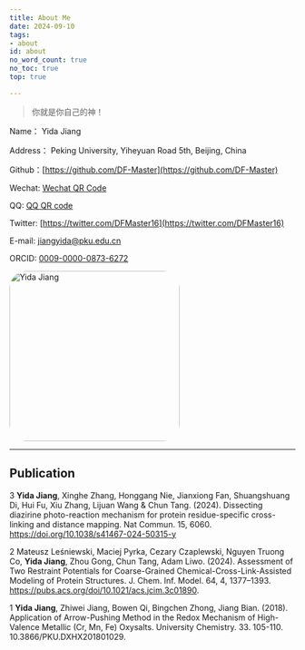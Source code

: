 ```yaml
---
title: About Me
date: 2024-09-10
tags: 
- about
id: about
no_word_count: true
no_toc: true
top: true

---
```









> 你就是你自己的神！

<!--more-->

Name： Yida Jiang

Address： Peking University, Yiheyuan Road 5th, Beijing, China

Github：[https://github.com/DF-Master](https://github.com/DF-Master)

Wechat: [Wechat QR Code](https://img.imgdb.cn/item/602a8bea3ffa7d37b36ee8a8.png)

QQ: [QQ QR code](https://img.imgdb.cn/item/602a8cdc3ffa7d37b36f4256.png)

Twitter: [https://twitter.com/DFMaster16](https://twitter.com/DFMaster16)

E-mail: jiangyida@pku.edu.cn

ORCID: [0009-0000-0873-6272](https://orcid.org/0009-0000-0873-6272)


<img src="https://img.imgdb.cn/item/602a90123ffa7d37b3703c03.jpg" alt="Yida Jiang" width="300" style="border-radius:10%"/>


---

## Publication

3   **Yida Jiang**, Xinghe Zhang, Honggang Nie, Jianxiong Fan, Shuangshuang Di, Hui Fu, Xiu Zhang, Lijuan Wang & Chun Tang. (2024). Dissecting diazirine photo-reaction mechanism for protein residue-specific cross-linking and distance mapping. Nat Commun. 15, 6060. https://doi.org/10.1038/s41467-024-50315-y

2	Mateusz Leśniewski, Maciej Pyrka, Cezary Czaplewski, Nguyen Truong Co, **Yida Jiang**, Zhou Gong, Chun Tang, Adam Liwo. (2024). Assessment of Two Restraint Potentials for Coarse-Grained Chemical-Cross-Link-Assisted Modeling of Protein Structures. J. Chem. Inf. Model. 64, 4, 1377–1393. https://pubs.acs.org/doi/10.1021/acs.jcim.3c01890.

1	**Yida Jiang**, Zhiwei Jiang, Bowen Qi, Bingchen Zhong, Jiang Bian. (2018). Application of Arrow-Pushing Method in the Redox Mechanism of High-Valence Metallic (Cr, Mn, Fe) Oxysalts. University Chemistry. 33. 105-110. 10.3866/PKU.DXHX201801029.
